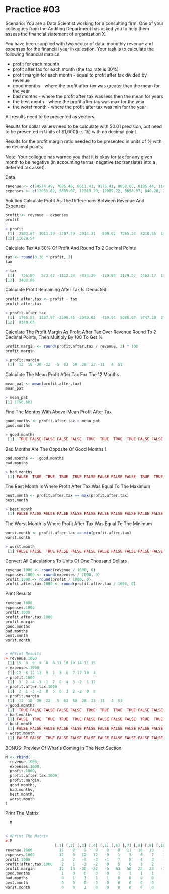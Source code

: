 # Practice #03

Scenario: You are a Data Scientist working for a consulting firm.
One of your colleagues from the Auditing Department has asked you
to help them assess the financial statement of organization X.

You have been supplied with two vector of data: mounthly revenue and
expenses for the financial year in quiestion. Your task is to calculate
the following financial matrics:

- profit for each mounth
- profit after tax for each month (the tax rate is 30%)
- profit margin for each month - equal to profit after tax divided by revenue
- good months - where the profit after tax was greater than the mean for the year
- bad months - where the profit after tax was less then the mean for years
- the best month - where the profit after tax was max for the year
- the worst month - where the profit after tax was min for the year

All results need to be presented as vectors.

Results for dollar values need to be calculate with $0.01 precision, but need to be
presented in Units of $1,000(i.e. 1k) with no decimal point.

Results for the profit margin ratio needed to be presented in units of % with no
decimal points.

Note: Your collegue has warned you that it is okay for tax for any given month to be
negative (in accounting terms, negative tax translates into a deferred tax asset).

Data

```r
revenue <- c(14574.49, 7606.46, 8611.41, 9175.41, 8058.65, 8105.44, 11496.28, 9766.09, 10305.32, 14379.96, 10713.97, 15433.50)
expenses <- c(12051.82, 5695.07, 12319.20, 12089.72, 8658.57, 840.20, 3285.73, 5821.12, 6976.93, 16618.61, 10054.37, 3803.96)

```

Solution
Calculate Profit As The Differences Between Revenue And Expenses

```r
profit <- revenue - expenses
profit

> profit
 [1]  2522.67  1911.39 -3707.79 -2914.31  -599.92  7265.24  8210.55  3944.97  3328.39 -2238.65   659.60
[12] 11629.54
```

Calculate Tax As 30% Of Profit And Round To 2 Decimal Points

```r
tax <- round(0.30 * profit, 2)
tax

> tax
 [1]   756.80   573.42 -1112.34  -874.29  -179.98  2179.57  2463.17  1183.49   998.52  -671.60   197.88
[12]  3488.86
```

Calculate Profit Remaining After Tax Is Deducted

```r
profit.after.tax <- profit - tax
profit.after.tax

> profit.after.tax
 [1]  1765.87  1337.97 -2595.45 -2040.02  -419.94  5085.67  5747.38  2761.48  2329.87 -1567.05   461.72
[12]  8140.68
```

Calculate The Profit Margin As Profit After Tax Over Revenue
Round To 2 Decimal Points, Then Multiply By 100 To Get %

```r
profit.margin <- round(profit.after.tax / revenue, 2) * 100
profit.margin

> profit.margin
 [1]  12  18 -30 -22  -5  63  50  28  23 -11   4  53
```

Calculate The Mean Profit After Tax For The 12 Months

```r
mean_pat <- mean(profit.after.tax)
mean_pat

> mean_pat
[1] 1750.682
```

Find The Months With Above-Mean Profit After Tax

```r
good.months <- profit.after.tax > mean_pat
good.months

> good.months
 [1]  TRUE FALSE FALSE FALSE FALSE  TRUE  TRUE  TRUE  TRUE FALSE FALSE  TRUE
```

Bad Months Are The Opposite Of Good Months !

```r
bad.months <- !good.months
bad.months

> bad.months
 [1] FALSE  TRUE  TRUE  TRUE  TRUE FALSE FALSE FALSE FALSE  TRUE  TRUE FALSE
```

The Best Month Is Where Profit After Tax Was Equal To The Maximum

```r
best.month <- profit.after.tax == max(profit.after.tax)
best.month

> best.month
 [1] FALSE FALSE FALSE FALSE FALSE FALSE FALSE FALSE FALSE FALSE FALSE  TRUE
```

The Worst Month Is Where Profit After Tax Was Equal To The Minimum

```r
worst.month <- profit.after.tax == min(profit.after.tax)
worst.month

> worst.month
 [1] FALSE FALSE  TRUE FALSE FALSE FALSE FALSE FALSE FALSE FALSE FALSE FALSE
```

Convert All Calculations To Units Of One Thousand Dollars

```r
revenue.1000 <- round(revenue / 1000, 0)
expenses.1000 <- round(expenses / 1000, 0)
profit.1000 <- round(profit / 1000, 0)
profit.after.tax.1000 <- round(profit.after.tax / 1000, 0)
```

Print Results

```r
revenue.1000
expenses.1000
profit.1000
profit.after.tax.1000
profit.margin
good.months
bad.months
best.month
worst.month


> #Print Results
> revenue.1000
 [1] 15  8  9  9  8  8 11 10 10 14 11 15
> expenses.1000
 [1] 12  6 12 12  9  1  3  6  7 17 10  4
> profit.1000
 [1]  3  2 -4 -3 -1  7  8  4  3 -2  1 12
> profit.after.tax.1000
 [1]  2  1 -3 -2  0  5  6  3  2 -2  0  8
> profit.margin
 [1]  12  18 -30 -22  -5  63  50  28  23 -11   4  53
> good.months
 [1]  TRUE FALSE FALSE FALSE FALSE  TRUE  TRUE  TRUE  TRUE FALSE FALSE  TRUE
> bad.months
 [1] FALSE  TRUE  TRUE  TRUE  TRUE FALSE FALSE FALSE FALSE  TRUE  TRUE FALSE
> best.month
 [1] FALSE FALSE FALSE FALSE FALSE FALSE FALSE FALSE FALSE FALSE FALSE  TRUE
> worst.month
 [1] FALSE FALSE  TRUE FALSE FALSE FALSE FALSE FALSE FALSE FALSE FALSE FALSE
```

BONUS:
Preview Of What's Coming In The Next Section

```r
M <- rbind(
  revenue.1000,
  expenses.1000,
  profit.1000,
  profit.after.tax.1000,
  profit.margin,
  good.months,
  bad.months,
  best.month,
  worst.month
)
```

Print The Matrix

```r
  M


> #Print The Matrix
> M
                      [,1] [,2] [,3] [,4] [,5] [,6] [,7] [,8] [,9] [,10] [,11] [,12]
revenue.1000            15    8    9    9    8    8   11   10   10    14    11    15
expenses.1000           12    6   12   12    9    1    3    6    7    17    10     4
profit.1000              3    2   -4   -3   -1    7    8    4    3    -2     1    12
profit.after.tax.1000    2    1   -3   -2    0    5    6    3    2    -2     0     8
profit.margin           12   18  -30  -22   -5   63   50   28   23   -11     4    53
good.months              1    0    0    0    0    1    1    1    1     0     0     1
bad.months               0    1    1    1    1    0    0    0    0     1     1     0
best.month               0    0    0    0    0    0    0    0    0     0     0     1
worst.month              0    0    1    0    0    0    0    0    0     0     0     0
```
